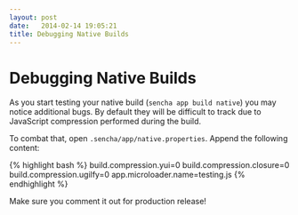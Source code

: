 ```yaml
---
layout: post
date:   2014-02-14 19:05:21
title: Debugging Native Builds
---
```


Debugging Native Builds
=======================

As you start testing your native build (`sencha app build native`) you may notice additional bugs. By default they will be difficult to track due to JavaScript compression performed during the build. 

To combat that, open `.sencha/app/native.properties`. Append the following content:

{% highlight bash %}
build.compression.yui=0
build.compression.closure=0
build.compression.ugilfy=0
app.microloader.name=testing.js
{% endhighlight %}

Make sure you comment it out for production release!